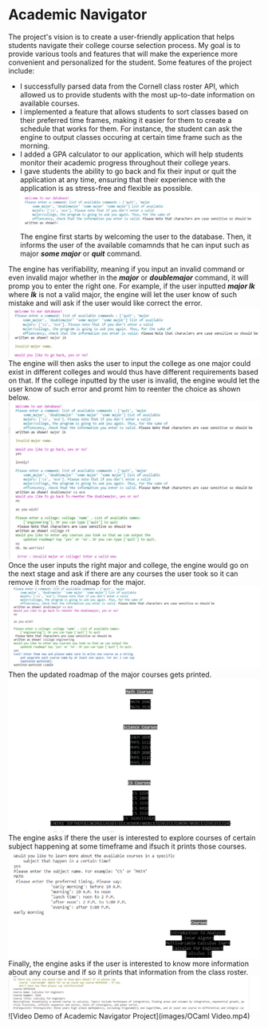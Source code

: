 # Academic Navigator 
The project's vision is to create a user-friendly application that helps students navigate their college course selection process. My goal is to provide various tools and features that will make the experience more convenient and personalized for the student. Some features of the project include:
- I successfully parsed data from the Cornell class roster API, which allowed us to provide students with the most up-to-date information on available courses. 
- I implemented a feature that allows students to sort classes based on their preferred time frames, making it easier for them to create a schedule that works for them. For instance, the student can ask the engine to output classes occuring at certain time frame such as the morning.
- I added a GPA calculator to our application, which will help students monitor their academic progress throughout their college years. 
- I gave students the ability to go back and fix their input or quit the application at any time, ensuring that their experience with the application is as stress-free and flexible as possible. 
![Custom Kitchen Drawing](images/frst_ocaml.png)
The engine first starts by welcoming the user to the database. Then, it informs the user of the available comamnds that he can input such as major **_some major_** or **_quit_** command.

The engine has verifiability, meaning if you input an invalid command or even invalid major whether in the **_major_** or **_doublemajor_** command, it will promp you to enter the right one. 
For example, if the user inputted **_major lk_** where **_lk_** is not a valid major, the engine will let the user know of such mistake and will ask if the user would like correct the error. 
![Custom Kitchen Drawing](images/scnd_ocaml.png)
The engine will then asks the user to input the college as one major could exist in different colleges and would thus have different requirements based on that. If the college inputted by the user is invalid, the engine would let the user know of such error and promt him to reenter the choice as shown below.
![Custom Kitchen Drawing](images/thrd_ocaml.png)
Once the user inputs the right major and college, the engine would go on the next stage and ask if there are any courses the user took so it can remove it from the roadmap for the major.
![Custom Kitchen Drawing](images/frth_ocaml.png)
Then the updated roadmap of the major courses gets printed.
![Custom Kitchen Drawing](images/fifth_ocaml.png)
<br> The engine asks if there the user is interested to explore courses of certain subject happening at some timeframe and ifsuch it prints those courses.
<br>
![Custom Kitchen Drawing](images/sxth_ocaml.png)
<br>
Finally, the engine asks if the user is interested to know more information about any course and if so it prints that information from the class roster.
![Custom Kitchen Drawing](images/ninth_ocaml.png)
![Video Demo of Academic Navigator Project](images/OCaml Video.mp4)


